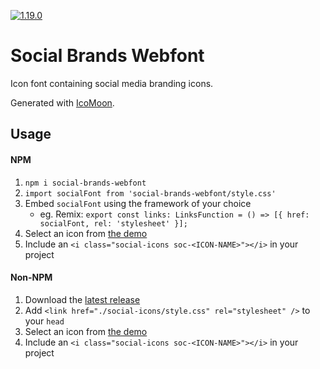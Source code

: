 [![1.19.0](https://badgen.net/badge/npm/1.19.0/blue)](https://www.npmjs.com/package/social-brands-webfont)

# Social Brands Webfont
Icon font containing social media branding icons.

Generated with [IcoMoon](https://icomoon.io/).

## Usage

#### NPM

1. `npm i social-brands-webfont`
2. `import socialFont from 'social-brands-webfont/style.css'`
3. Embed `socialFont` using the framework of your choice
    - eg. Remix: `export const links: LinksFunction = () => [{ href: socialFont, rel: 'stylesheet' }];`
4. Select an icon from [the demo](https://boylett.github.io/Social-Brands-Webfont/demo.html)
5. Include an `<i class="social-icons soc-<ICON-NAME>"></i>` in your project

#### Non-NPM

1. Download the [latest release](https://github.com/boylett/Social-Brands-Webfont/releases)
2. Add `<link href="./social-icons/style.css" rel="stylesheet" />` to your `head`
3. Select an icon from [the demo](https://boylett.github.io/Social-Brands-Webfont/demo.html)
4. Include an `<i class="social-icons soc-<ICON-NAME>"></i>` in your project
